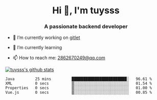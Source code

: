 <h1 align="center">Hi 👋, I'm tuysss</h1>
<h3 align="center">A passionate backend developer </h3>

- 🔭 I’m currently working on [gitlet](https://github.com/tuysss/cs61b-sp21)

- 🌱 I’m currently learning 
    
- 📫 How to reach me: 2862670249@qq.com

[![tuysss's github stats](https://github-readme-stats.vercel.app/api?username=tuysss)](https://github.com/tuysss/github-readme-stats)

<!--START_SECTION:waka-->

```text
Java         25 mins         ████████████████████████░   96.61 %
XML          0 secs          ▒░░░░░░░░░░░░░░░░░░░░░░░░   01.54 %
Properties   0 secs          ▒░░░░░░░░░░░░░░░░░░░░░░░░   01.00 %
Vue.js       0 secs          ▒░░░░░░░░░░░░░░░░░░░░░░░░   00.85 %
```

<!--END_SECTION:waka-->
